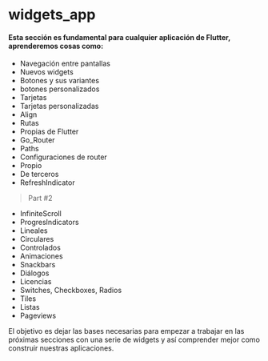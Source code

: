 # widgets_app

#### Esta sección es fundamental para cualquier aplicación de Flutter, aprenderemos cosas como:

* Navegación entre pantallas
* Nuevos widgets
* Botones y sus variantes
* botones personalizados
* Tarjetas
* Tarjetas personalizadas
* Align
* Rutas
* Propias de Flutter
* Go_Router
* Paths
* Configuraciones de router
* Propio
* De terceros
* RefreshIndicator

> Part #2
  
* InfiniteScroll
* ProgresIndicators
* Lineales
* Circulares
* Controlados
* Animaciones
* Snackbars
* Diálogos
* Licencias
* Switches, Checkboxes, Radios
* Tiles
* Listas
* Pageviews

El objetivo es dejar las bases necesarias para empezar a trabajar en las próximas secciones con una serie de widgets y así comprender mejor como construir nuestras aplicaciones.
